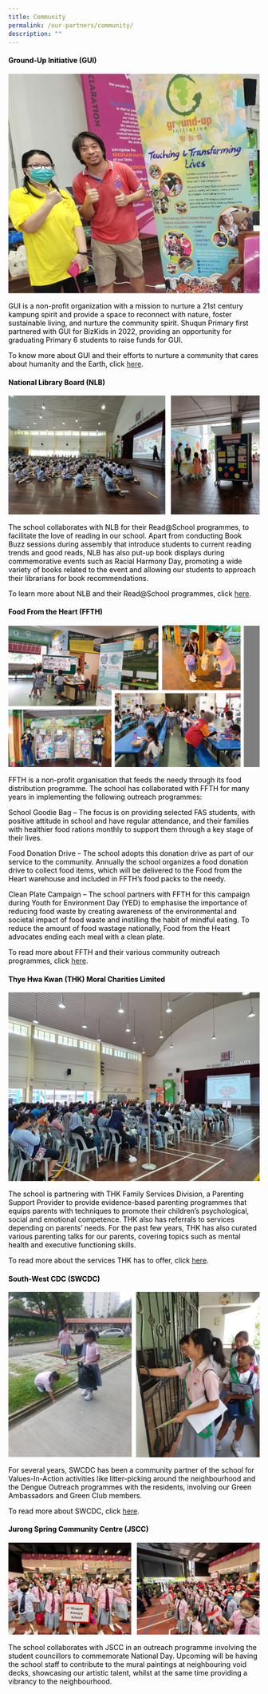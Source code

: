 ```yaml
---
title: Community
permalink: /our-partners/community/
description: ""
---
```

<h4 style="text-align: left;"><span style="color: #000000;"><strong>Ground-Up Initiative (GUI)</strong></span></h4>

![](/images/Community001.jpg)
<p style="text-align: left;"><span style="color: #000000;">GUI is a non-profit organization with a mission to nurture a 21st century kampung spirit and provide a space to reconnect with nature, foster sustainable living, and nurture the community spirit. Shuqun Primary first partnered with GUI for BizKids in 2022, providing an opportunity for graduating Primary 6 students to raise funds for GUI.</span></p>
<p style="text-align: left;"><span style="color: #000000;">To know more about GUI and their efforts to nurture a community that cares about humanity and the Earth, click <a href="https://patron.groundupinitiative.org/" target="_blank">here</a>.</span></p>
<h4 style="text-align: left;"><span style="color: #000000;"><strong>National Library Board (NLB)</strong></span></h4>

![](/images/Community002.jpg)
<p style="text-align: left;"><span style="color: #000000;">The school collaborates with NLB for their Read@School programmes, to facilitate the love of reading in our school. Apart from conducting Book Buzz sessions during assembly that introduce students to current reading trends and good reads, NLB has also put-up book displays during commemorative events such as Racial Harmony Day, promoting a wide variety of books related to the event and allowing our students to approach their librarians for book recommendations.</span></p>
<p style="text-align: left;"><span style="color: #000000;">To learn more about NLB and their Read@School programmes, click <a href="https://childrenandteens.nlb.gov.sg/services/readatschool/" target="_blank">here</a>.</span></p>
<h4 style="text-align: left;"><span style="color: #000000;"><strong>Food From the Heart (FFTH)</strong></span></h4>

![](/images/Community003.jpg)
<p style="text-align: left;"><span style="color: #000000;">FFTH is a non-profit organisation that feeds the needy through its food distribution programme. The school has collaborated with FFTH for many years in implementing the following outreach programmes:</span></p>
<p style="text-align: left;"><span style="color: #000000;">School Goodie Bag &ndash; The focus is on providing selected FAS students, with positive attitude in school and have regular attendance, and their families with healthier food rations monthly to support them through a key stage of their lives.</span></p>
<p style="text-align: left;"><span style="color: #000000;">Food Donation Drive &ndash; The school adopts this donation drive as part of our service to the community. Annually the school organizes a food donation drive to collect food items, which will be delivered to the Food from the Heart warehouse and included in FFTH&rsquo;s food packs to the needy.</span></p>
<p style="text-align: left;"><span style="color: #000000;">Clean Plate Campaign &ndash; The school partners with FFTH for this campaign during Youth for Environment Day (YED) to emphasise the importance of reducing food waste by creating awareness of the environmental and societal impact of food waste and instilling the habit of mindful eating. To reduce the amount of food wastage nationally, Food from the Heart advocates ending each meal with a clean plate.</span></p>
<p style="text-align: left;"><span style="color: #000000;">To read more about FFTH and their various community outreach programmes, click <a href="https://www.foodfromtheheart.sg/" target="_blank">here</a>. <strong><br /></strong></span></p>
<h4 style="text-align: left;"><span style="color: #000000;"><strong>Thye Hwa Kwan (THK) Moral Charities Limited</strong></span></h4>

![](/images/Community004.jpg)
<p style="text-align: left;"><span style="color: #000000;">The school is partnering with THK Family Services Division, a Parenting Support Provider to provide evidence-based parenting programmes that equips parents with techniques to promote their children&rsquo;s psychological, social and emotional competence. THK also has referrals to services depending on parents&rsquo; needs. For the past few years, THK has also curated various parenting talks for our parents, covering topics such as mental health and executive functioning skills.</span></p>
<p style="text-align: left;"><span style="color: #000000;">To read more about the services THK has to offer, click <a href="https://www.thkmc.org.sg/services_detail/thk-family-service-centres/" target="_blank">here</a>.</span></p>

<h4 style="text-align: left;"><span style="color: #000000;"><strong>South-West CDC (SWCDC)</strong></span></h4>

![](/images/Community005.jpg)
<p style="text-align: left;"><span style="color: #000000;">For several years, SWCDC has been a community partner of the school for Values-In-Action activities like litter-picking around the neighbourhood and the Dengue Outreach programmes with the residents, involving our Green Ambassadors and Green Club members.</span></p>
<p style="text-align: left;"><span style="color: #000000;">To read more about SWCDC, click <a href="https://southwest.cdc.gov.sg/what-we-do/for-environment/" target="_blank">here</a>.</span></p>
<h4 style="text-align: left;"><span style="color: #000000;"><strong>Jurong Spring Community Centre (JSCC)</strong></span></h4>

![](/images/Community006.jpg)
<p style="text-align: left;"><span style="color: #000000;">The school collaborates with JSCC in an outreach programme involving the student councillors to commemorate National Day. Upcoming will be having the school staff to contribute to the mural paintings at neighbouring void decks, showcasing our artistic talent, whilst at the same time providing a vibrancy to the neighbourhood.&nbsp;</span></p>
<p style="text-align: left;">&nbsp;</p>
<p style="text-align: left;">&nbsp;</p>